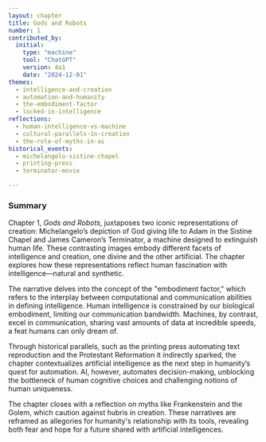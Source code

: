 ```yaml
---
layout: chapter
title: Gods and Robots
number: 1
contributed_by:
  initial:
    type: "machine"
    tool: "ChatGPT"
    version: 4o1
    date: "2024-12-01"
themes:
  - intelligence-and-creation
  - automation-and-humanity
  - the-embodiment-factor
  - locked-in-intelligence
reflections:
  - human-intelligence-vs-machine
  - cultural-parallels-in-creation
  - the-role-of-myths-in-ai
historical_events:
  - michelangelo-sistine-chapel
  - printing-press
  - terminator-movie

---
```


### Summary

Chapter 1, *Gods and Robots*, juxtaposes two iconic representations of creation: Michelangelo’s depiction of God giving life to Adam in the Sistine Chapel and James Cameron’s Terminator, a machine designed to extinguish human life. These contrasting images embody different facets of intelligence and creation, one divine and the other artificial. The chapter explores how these representations reflect human fascination with intelligence—natural and synthetic.

The narrative delves into the concept of the "embodiment factor," which refers to the interplay between computational and communication abilities in defining intelligence. Human intelligence is constrained by our biological embodiment, limiting our communication bandwidth. Machines, by contrast, excel in communication, sharing vast amounts of data at incredible speeds, a feat humans can only dream of.

Through historical parallels, such as the printing press automating text reproduction and the Protestant Reformation it indirectly sparked, the chapter contextualizes artificial intelligence as the next step in humanity’s quest for automation. AI, however, automates decision-making, unblocking the bottleneck of human cognitive choices and challenging notions of human uniqueness.

The chapter closes with a reflection on myths like Frankenstein and the Golem, which caution against hubris in creation. These narratives are reframed as allegories for humanity's relationship with its tools, revealing both fear and hope for a future shared with artificial intelligences.

